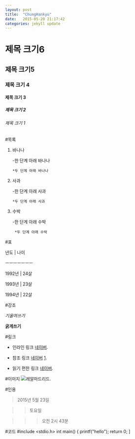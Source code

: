 ```yaml
---
layout: post
title:  "ChungHankyu"
date:   2015-05-20 21:17:42
categories: jekyll update
---
```

# 제목 크기6

## 제목 크기5

### 제목 크기 4

#### 제목 크기 3

##### 제목 크기 2

###### 제목 크기 1

#목록

1.  바나나

    -한 단계 아래 바나나

        *두 단계 아래 바나나

2.  사과

    -한 단계 아래 사과

        *두 단계 아래 사과

3. 수박

    -한 단계 아래 수박

        *두 단계 아래 수박

#표
 
  년도 | 나이

ㅡㅡㅡㅡㅡㅡㅡ

1992년 | 24살

1993년 | 23살

1994년 | 22살

#강조

*기울여쓰기*

**굵게쓰기**

#링크

* 인라인 링크 [네이버](http://www.naver.com/).

* 참조 링크 [네이버] [1].

* 읽기 편한 링크 [네이버].

[1]: http://www.naver.com/
[네이버]: http://www.naver.com/

#이미지
![레알마드리드](http://cfile4.uf.tistory.com/image/192BBF3E4E836C6612E404).

#인용

> 2015년 5월 23일

>> 토요일

>>> 오전 2시 43분

#코드
    #include <stdio.h>
    int main()
    {
        printf("hello");
        return 0;
    ]
